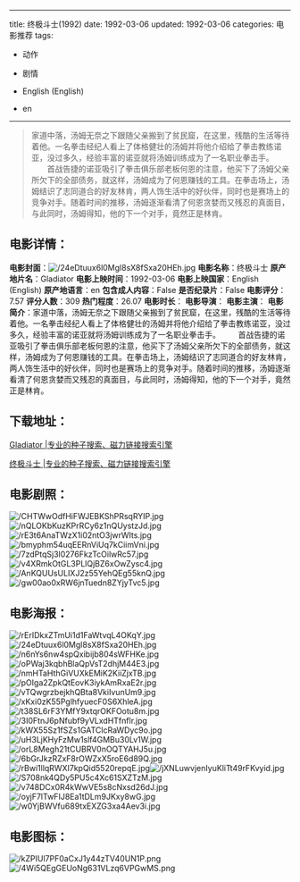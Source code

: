 
---
title: 终极斗士(1992)
date: 1992-03-06
updated: 1992-03-06
categories: 电影推荐
tags:
- 动作
- 剧情

- English (English)
- en
---


> 家道中落，汤姆无奈之下跟随父亲搬到了贫民窟，在这里，残酷的生活等待着他。一名拳击经纪人看上了体格健壮的汤姆并将他介绍给了拳击教练诺亚，没过多久，经验丰富的诺亚就将汤姆训练成为了一名职业拳击手。  　　首战告捷的诺亚吸引了拳击俱乐部老板何恩的注意，他买下了汤姆父亲所欠下的全部债务，就这样，汤姆成为了何恩赚钱的工具。在拳击场上，汤姆结识了志同道合的好友林肯，两人饰生活中的好伙伴，同时也是赛场上的竞争对手。随着时间的推移，汤姆逐渐看清了何恩贪婪而又残忍的真面目，与此同时，汤姆得知，他的下一个对手，竟然正是林肯。

## **电影详情**：

**电影封面**：<img src="https://image.tmdb.org/t/p/w200/24eDtuux6l0Mgl8sX8fSxa20HEh.jpg" alt="/24eDtuux6l0Mgl8sX8fSxa20HEh.jpg" title="/24eDtuux6l0Mgl8sX8fSxa20HEh.jpg">
**电影名称**：终极斗士
**原产地片名**：Gladiator
**电影上映时间**：1992-03-06
**电影上映国家**：English (English)
**原产地语言**：en
**包含成人内容**：False
**是否纪录片**：False
**电影评分**：7.57
**评分人数**：309
**热门程度**：26.07
**电影时长**：
**电影导演**：
**电影主演**：
**电影简介**：家道中落，汤姆无奈之下跟随父亲搬到了贫民窟，在这里，残酷的生活等待着他。一名拳击经纪人看上了体格健壮的汤姆并将他介绍给了拳击教练诺亚，没过多久，经验丰富的诺亚就将汤姆训练成为了一名职业拳击手。  　　首战告捷的诺亚吸引了拳击俱乐部老板何恩的注意，他买下了汤姆父亲所欠下的全部债务，就这样，汤姆成为了何恩赚钱的工具。在拳击场上，汤姆结识了志同道合的好友林肯，两人饰生活中的好伙伴，同时也是赛场上的竞争对手。随着时间的推移，汤姆逐渐看清了何恩贪婪而又残忍的真面目，与此同时，汤姆得知，他的下一个对手，竟然正是林肯。

## **下载地址**：
[Gladiator |专业的种子搜索、磁力链接搜索引擎](https://movie.amd794.com:2083/?search=Gladiator&ordering=&mode=match_phrase&page_size=10&page=1)

[终极斗士 |专业的种子搜索、磁力链接搜索引擎](https://movie.amd794.com:2083/?search=%E7%BB%88%E6%9E%81%E6%96%97%E5%A3%AB&ordering=&mode=match_phrase&page_size=10&page=1)
 

## **电影剧照**：
<img src="https://image.tmdb.org/t/p/original/CHTWwOdfHiFWJEBKShPRsqRYIP.jpg" alt="/CHTWwOdfHiFWJEBKShPRsqRYIP.jpg" title="/CHTWwOdfHiFWJEBKShPRsqRYIP.jpg"><img src="https://image.tmdb.org/t/p/original/nQLOKbKuzKPrRCy6z1nQUystzJd.jpg" alt="/nQLOKbKuzKPrRCy6z1nQUystzJd.jpg" title="/nQLOKbKuzKPrRCy6z1nQUystzJd.jpg"><img src="https://image.tmdb.org/t/p/original/rE3t6AnaTWzX1i02ntO3jwrWIts.jpg" alt="/rE3t6AnaTWzX1i02ntO3jwrWIts.jpg" title="/rE3t6AnaTWzX1i02ntO3jwrWIts.jpg"><img src="https://image.tmdb.org/t/p/original/bmyphm54uqEERnViUq7kCiimVni.jpg" alt="/bmyphm54uqEERnViUq7kCiimVni.jpg" title="/bmyphm54uqEERnViUq7kCiimVni.jpg"><img src="https://image.tmdb.org/t/p/original/7zdPtqSj3l0276FkzTcOilwRc57.jpg" alt="/7zdPtqSj3l0276FkzTcOilwRc57.jpg" title="/7zdPtqSj3l0276FkzTcOilwRc57.jpg"><img src="https://image.tmdb.org/t/p/original/v4XRmkOtGL3PLlQjBZ6xOwZysc4.jpg" alt="/v4XRmkOtGL3PLlQjBZ6xOwZysc4.jpg" title="/v4XRmkOtGL3PLlQjBZ6xOwZysc4.jpg"><img src="https://image.tmdb.org/t/p/original/AnKQUUsULIXJ2z55YehQEg55knQ.jpg" alt="/AnKQUUsULIXJ2z55YehQEg55knQ.jpg" title="/AnKQUUsULIXJ2z55YehQEg55knQ.jpg"><img src="https://image.tmdb.org/t/p/original/gw00ao0xRW6jnTuedn8ZYjyTvc5.jpg" alt="/gw00ao0xRW6jnTuedn8ZYjyTvc5.jpg" title="/gw00ao0xRW6jnTuedn8ZYjyTvc5.jpg">

## **电影海报**：
<img src="https://image.tmdb.org/t/p/original/rErIDkxZTmUi1d1FaWtvqL4OKqY.jpg" alt="/rErIDkxZTmUi1d1FaWtvqL4OKqY.jpg" title="/rErIDkxZTmUi1d1FaWtvqL4OKqY.jpg"><img src="https://image.tmdb.org/t/p/original/24eDtuux6l0Mgl8sX8fSxa20HEh.jpg" alt="/24eDtuux6l0Mgl8sX8fSxa20HEh.jpg" title="/24eDtuux6l0Mgl8sX8fSxa20HEh.jpg"><img src="https://image.tmdb.org/t/p/original/n6nYs6nw4spQxibijb804sWFHKe.jpg" alt="/n6nYs6nw4spQxibijb804sWFHKe.jpg" title="/n6nYs6nw4spQxibijb804sWFHKe.jpg"><img src="https://image.tmdb.org/t/p/original/oPWaj3kqbhBlaQpVsT2dhjM44E3.jpg" alt="/oPWaj3kqbhBlaQpVsT2dhjM44E3.jpg" title="/oPWaj3kqbhBlaQpVsT2dhjM44E3.jpg"><img src="https://image.tmdb.org/t/p/original/nmHTaHthGiVUXkEMiK2KiiZjxTB.jpg" alt="/nmHTaHthGiVUXkEMiK2KiiZjxTB.jpg" title="/nmHTaHthGiVUXkEMiK2KiiZjxTB.jpg"><img src="https://image.tmdb.org/t/p/original/pOIga2ZpkQtEovK3iykAmRxaE2r.jpg" alt="/pOIga2ZpkQtEovK3iykAmRxaE2r.jpg" title="/pOIga2ZpkQtEovK3iykAmRxaE2r.jpg"><img src="https://image.tmdb.org/t/p/original/vTQwgrzbejkhQBta8VkiIvunUm9.jpg" alt="/vTQwgrzbejkhQBta8VkiIvunUm9.jpg" title="/vTQwgrzbejkhQBta8VkiIvunUm9.jpg"><img src="https://image.tmdb.org/t/p/original/xKxi0zK55PglhfyuecF0S6XhleA.jpg" alt="/xKxi0zK55PglhfyuecF0S6XhleA.jpg" title="/xKxi0zK55PglhfyuecF0S6XhleA.jpg"><img src="https://image.tmdb.org/t/p/original/t38SL6rF3YMfY9xtqrOKFOotu8m.jpg" alt="/t38SL6rF3YMfY9xtqrOKFOotu8m.jpg" title="/t38SL6rF3YMfY9xtqrOKFOotu8m.jpg"><img src="https://image.tmdb.org/t/p/original/3I0FtnJ6pNfubf9yVLxdHTfnflr.jpg" alt="/3I0FtnJ6pNfubf9yVLxdHTfnflr.jpg" title="/3I0FtnJ6pNfubf9yVLxdHTfnflr.jpg"><img src="https://image.tmdb.org/t/p/original/kWX55Sz1fSZs1GATClcRaWDyc9o.jpg" alt="/kWX55Sz1fSZs1GATClcRaWDyc9o.jpg" title="/kWX55Sz1fSZs1GATClcRaWDyc9o.jpg"><img src="https://image.tmdb.org/t/p/original/uH3LjKHyFzMw1slf4GMBu30Lv1W.jpg" alt="/uH3LjKHyFzMw1slf4GMBu30Lv1W.jpg" title="/uH3LjKHyFzMw1slf4GMBu30Lv1W.jpg"><img src="https://image.tmdb.org/t/p/original/orL8Megh21tCUBRV0nOQTYAHJ5u.jpg" alt="/orL8Megh21tCUBRV0nOQTYAHJ5u.jpg" title="/orL8Megh21tCUBRV0nOQTYAHJ5u.jpg"><img src="https://image.tmdb.org/t/p/original/6bGrJkzRZxF8rOWZxX5roE6d89Q.jpg" alt="/6bGrJkzRZxF8rOWZxX5roE6d89Q.jpg" title="/6bGrJkzRZxF8rOWZxX5roE6d89Q.jpg"><img src="https://image.tmdb.org/t/p/original/rBwi1llqRWXI7kpQid5520repqE.jpg" alt="/rBwi1llqRWXI7kpQid5520repqE.jpg" title="/rBwi1llqRWXI7kpQid5520repqE.jpg"><img src="https://image.tmdb.org/t/p/original/jXNLuwvjenIyuKliTt49rFKvyid.jpg" alt="/jXNLuwvjenIyuKliTt49rFKvyid.jpg" title="/jXNLuwvjenIyuKliTt49rFKvyid.jpg"><img src="https://image.tmdb.org/t/p/original/S708nk4QDy5PU5c4Xc61SXZTzM.jpg" alt="/S708nk4QDy5PU5c4Xc61SXZTzM.jpg" title="/S708nk4QDy5PU5c4Xc61SXZTzM.jpg"><img src="https://image.tmdb.org/t/p/original/v748DCx0R4kWwVE5s8cNxsd26dJ.jpg" alt="/v748DCx0R4kWwVE5s8cNxsd26dJ.jpg" title="/v748DCx0R4kWwVE5s8cNxsd26dJ.jpg"><img src="https://image.tmdb.org/t/p/original/oyjF7lTwFIJ8Ea1tDLm9JKxy8wG.jpg" alt="/oyjF7lTwFIJ8Ea1tDLm9JKxy8wG.jpg" title="/oyjF7lTwFIJ8Ea1tDLm9JKxy8wG.jpg"><img src="https://image.tmdb.org/t/p/original/w0YjBWVfu689txEXZG3xa4Aev3i.jpg" alt="/w0YjBWVfu689txEXZG3xa4Aev3i.jpg" title="/w0YjBWVfu689txEXZG3xa4Aev3i.jpg">

## **电影图标**：
<img src="https://image.tmdb.org/t/p/original/kZPIUl7PF0aCxJ1y44zTV40UN1P.png" alt="/kZPIUl7PF0aCxJ1y44zTV40UN1P.png" title="/kZPIUl7PF0aCxJ1y44zTV40UN1P.png"><img src="https://image.tmdb.org/t/p/original/4Wi5QEgGEUoNg631VLzq6VPGwMS.png" alt="/4Wi5QEgGEUoNg631VLzq6VPGwMS.png" title="/4Wi5QEgGEUoNg631VLzq6VPGwMS.png">
